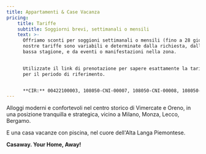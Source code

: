 ```yaml
---
title: Appartamenti & Case Vacanza
pricing:
    title: Tariffe
    subtitle: Soggiorni brevi, settimanali o mensili
    text: >-
      Offriamo sconti per soggioni settimanali o mensili (fino a 28 giorni). Le
      nostre tariffe sono variabili e determinate dalla richiesta, dall'alta o
      bassa stagione, e da eventi o manifestazioni nella zona.

      
      Utilizzate il link di prenotazione per sapere esattamente la tariffa
      per il periodo di riferimento.


      **CIR:** 00422100003, 108050-CNI-00007, 108050-CNI-00008, 108050-CNI-00009
---
```


Alloggi moderni e confortevoli nel centro storico di Vimercate e Oreno,
in una posizione tranquilla e strategica, vicino a Milano, Monza, Lecco,
Bergamo.

E una casa vacanze con piscina, nel cuore dell'Alta Langa Piemontese.

**Casaway. Your Home, Away!**
